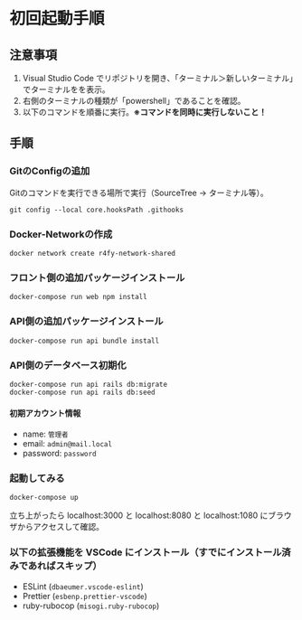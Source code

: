 # 初回起動手順

## 注意事項

1. Visual Studio Code でリポジトリを開き、「ターミナル＞新しいターミナル」でターミナルをを表示。
2. 右側のターミナルの種類が「powershell」であることを確認。
3. 以下のコマンドを順番に実行。**※コマンドを同時に実行しないこと！**

## 手順
### GitのConfigの追加
Gitのコマンドを実行できる場所で実行（SourceTree → ターミナル等）。
```shell
git config --local core.hooksPath .githooks
```

### Docker-Networkの作成
```shell
docker network create r4fy-network-shared
```

### フロント側の追加パッケージインストール
```shell
docker-compose run web npm install
```

### API側の追加パッケージインストール
```shell
docker-compose run api bundle install
```

### API側のデータベース初期化
```shell
docker-compose run api rails db:migrate
docker-compose run api rails db:seed
```

#### 初期アカウント情報
- name: `管理者`
- email: `admin@mail.local`
- password: `password`

### 起動してみる
```
docker-compose up
```
立ち上がったら localhost:3000 と localhost:8080 と localhost:1080 にブラウザからアクセスして確認。

### 以下の拡張機能を VSCode にインストール（すでにインストール済みであればスキップ）
- ESLint (`dbaeumer.vscode-eslint`)
- Prettier (`esbenp.prettier-vscode`)
- ruby-rubocop (`misogi.ruby-rubocop`)
